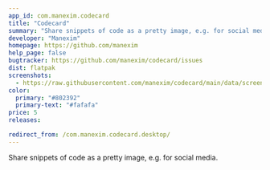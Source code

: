 ```yaml
---
app_id: com.manexim.codecard
title: "Codecard"
summary: "Share snippets of code as a pretty image, e.g. for social media."
developer: "Manexim"
homepage: https://github.com/manexim
help_page: false
bugtracker: https://github.com/manexim/codecard/issues
dist: flatpak
screenshots:
  - https://raw.githubusercontent.com/manexim/codecard/main/data/screenshots/000.png
color:
  primary: "#802392"
  primary-text: "#fafafa"
price: 5
releases:

redirect_from: /com.manexim.codecard.desktop/
---
```


<p>Share snippets of code as a pretty image, e.g. for social media.</p>